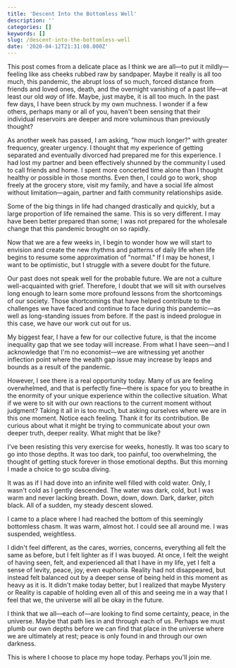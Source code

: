```yaml
---
title: 'Descent Into the Bottomless Well'
description: ''
categories: []
keywords: []
slug: /descent-into-the-bottomless-well
date: '2020-04-12T21:31:08.000Z'
---
```


This post comes from a delicate place as I think we are all—to put it mildly—feeling like ass cheeks rubbed raw by sandpaper. Maybe it really is all too much, this pandemic, the abrupt loss of so much, forced distance from friends and loved ones, death, and the overnight vanishing of a past life—at least our old *way* of life. Maybe, just maybe, it is all too much. In the past few days, I have been struck by my own muchness. I wonder if a few others, perhaps many or all of you, haven't been sensing that their individual reservoirs are deeper and more voluminous than previously thought?

As another week has passed, I am asking, "how much longer?" with greater frequency, greater urgency. I thought that my experience of getting separated and eventually divorced had prepared me for this experience. I had lost my partner and been effectively shunned by the community I used to call friends and home. I spent more concerted time alone than I thought healthy or possible in those months. Even then, I could go to work, shop freely at the grocery store, visit my family, and have a social life almost without limitation—again, partner and faith community relationships aside.

Some of the big things in life had changed drastically and quickly, but a large proportion of life remained the same. This is so very different. I may have been better prepared than some; I was not prepared for the wholesale change that this pandemic brought on so rapidly.

Now that we are a few weeks in, I begin to wonder how we will start to envision and create the new rhythms and patterns of daily life when life begins to resume some approximation of "normal." If I may be honest, I want to be optimistic, but I struggle with a severe doubt for the future.

Our past does not speak well for the probable future. We are not a culture well-acquainted with grief. Therefore, I doubt that we will sit with ourselves long enough to learn some more profound lessons from the shortcomings of our society. Those shortcomings that have helped contribute to the challenges we have faced and continue to face during this pandemic—as well as long-standing issues from before. If the past is indeed prologue in this case, we have our work cut out for us.

My biggest fear, I have a few for our collective future, is that the income inequality gap that we see today will increase. From what I have seen—and I acknowledge that I'm no economist—we are witnessing yet another inflection point where the wealth gap issue may increase by leaps and bounds as a result of the pandemic.

However, I see there is a real opportunity today. Many of us are feeling overwhelmed, and that is perfectly fine—there is space for you to breathe in the enormity of your unique experience within the collective situation. What if we were to sit with our own reactions to the current moment without judgment? Taking it all in is too much, but asking ourselves where we are in this one moment. Notice each feeling. Thank it for its contribution. Be curious about what it might be trying to communicate about your own deeper truth, deeper reality. What might that be like?

I've been resisting this very exercise for weeks, honestly. It was too scary to go into those depths. It was too dark, too painful, too overwhelming, the thought of getting stuck forever in those emotional depths. But this morning I made a choice to go scuba diving.

It was as if I had dove into an infinite well filled with cold water. Only, I wasn't cold as I gently descended. The water was dark, cold, but I was warm and never lacking breath. Down, down, down. Dark, darker, pitch black. All of a sudden, my steady descent slowed.

I came to a place where I had reached the bottom of this seemingly bottomless chasm. It was warm, almost hot. I could see all around me. I was suspended, weightless.

I didn't feel different, as the cares, worries, concerns, everything all felt the same as before, but I felt lighter as if I was buoyed. At once, I felt the weight of having seen, felt, and experienced all that I have in my life, yet I felt a sense of levity, peace, joy, even euphoria. Reality had not disappeared, but instead felt balanced out by a deeper sense of being held in this moment as heavy as it is. It didn't make today better, but I realized that maybe Mystery or Reality is capable of holding even all of this and seeing me in a way that I feel that we, the universe will all be okay in the future.

I think that we all—each of—are looking to find some certainty, peace, in the universe. Maybe that path lies in and through each of us. Perhaps we must plumb our own depths before we can find that place in the universe where we are ultimately at rest; peace is only found in and through our own darkness.

This is where I choose to place my hope today. Perhaps you'll join me.
